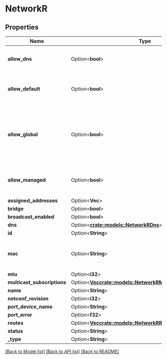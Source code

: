 # NetworkR

## Properties

Name | Type | Description | Notes
------------ | ------------- | ------------- | -------------
**allow_dns** | Option<**bool**> | Let ZeroTier modify the system's DNS settings | [optional]
**allow_default** | Option<**bool**> | Let ZeroTier to modify the system's default route. | [optional]
**allow_global** | Option<**bool**> | Let ZeroTier to manage IP addresses and Route assignments that aren't in private ranges (rfc1918). | [optional]
**allow_managed** | Option<**bool**> | Let ZeroTier to manage IP addresses and Route assignments. | [optional]
**assigned_addresses** | Option<**Vec<String>**> |  | [optional]
**bridge** | Option<**bool**> |  | [optional]
**broadcast_enabled** | Option<**bool**> |  | [optional]
**dns** | Option<[**crate::models::NetworkRDns**](network_r_dns.md)> |  | [optional]
**id** | Option<**String**> |  | [optional]
**mac** | Option<**String**> | MAC address for this network's interface | [optional]
**mtu** | Option<**i32**> |  | [optional]
**multicast_subscriptions** | Option<[**Vec<crate::models::NetworkRMulticastSubscriptions>**](network_r_multicastSubscriptions.md)> |  | [optional]
**name** | Option<**String**> |  | [optional]
**netconf_revision** | Option<**i32**> |  | [optional]
**port_device_name** | Option<**String**> |  | [optional]
**port_error** | Option<**f32**> |  | [optional]
**routes** | Option<[**Vec<crate::models::NetworkRRoutes>**](network_r_routes.md)> |  | [optional]
**status** | Option<**String**> |  | [optional]
**_type** | Option<**String**> |  | [optional]

[[Back to Model list]](../README.md#documentation-for-models) [[Back to API list]](../README.md#documentation-for-api-endpoints) [[Back to README]](../README.md)


